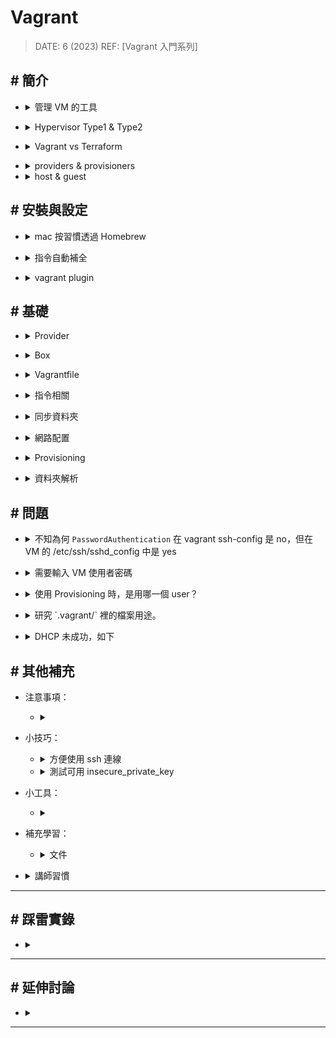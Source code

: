 ##### <!-- 收起 -->

<style> 
.imgBox{
  display: flex; 
  flex-direction: column; 
  margin: 5%; 
  justify-content: center;
  border: 2px solid black;
}
</style>

<!------------  style  ------------>

<!----------- ref start ----------->

[Vagrant入門系列]: https://youtu.be/4nK_S-mU6_o?list=PLfQqWeOCIH4B6YAEXMr6cx4AfnKNBLbZO
[Vagrant Cloud]: https://app.vagrantup.com/boxes/search
[Vagrantfile Doc]: https://developer.hashicorp.com/vagrant/docs/vagrantfile

<!------------ ref end ------------>

# Vagrant

> DATE: 6 (2023)
> REF: [Vagrant 入門系列]

## # 簡介

<!-- 管理 VM 的工具 -->

- <details close>
  <summary>管理 VM 的工具</summary>

  ![](https://i.imgur.com/cynfQpa.png)
  ![](https://i.imgur.com/5HFlrYo.png)

  </details>

<!-- Hypervisor Type1 & Type2 -->

- <details close>
  <summary>Hypervisor Type1 & Type2</summary>

  - 可否不需底層 OS ，直接裝在硬體上的差異

  <br>

  ![](https://i.imgur.com/GpugaSn.png)

  <br>

  ![](https://i.imgur.com/KnwFUf9.jpg)

  </details>

<!-- Vagrant vs Terraform -->

- <details close>
  <summary>Vagrant vs Terraform</summary>

  - Vagrant 用在管理開發環境 (管理本機)
  - Terraform 用在建立 infrastructure (管理雲端)

  </details>

<!-- providers & provisioners -->

- <details close>
  <summary>providers & provisioners</summary>

  - providers：用於創建和管理 VM 的基礎架構，如 Virtualbox
  - provisioners：用於在 VM 創建後對其執行任務，如 Ansible

  </details>

- <details close>
  <summary>host & guest</summary>

  - 在 mac 使用 Virtualbox 創建 VM --> host 為 mac，guest 為 VM

  </details>

## # 安裝與設定

<!-- mac 按習慣透過 Homebrew -->

- <details close>
  <summary>mac 按習慣透過 Homebrew</summary>

  - `brew install --cask vagrant`

  </details>

<!-- 指令自動補全 -->

- <details close>
  <summary>指令自動補全</summary>

  - 我查的時候已經棄用 homebrew，改為由 vagrant 直接管理，所以用下列方式安裝
  - `vagrant autocomplete install --zsh`

  </details>

<!-- vagrant plugin -->

- <details close>
  <summary>vagrant plugin</summary>

  - 可透過 `vagrant plugin list` 查看已安裝項目
  - 一些功能推薦從 vagrant plugin 來安裝。

    - EX. 當想要同步檔案到 VM 時，可能會說可以安裝 Virtualbox Guest Additiions，不建議直接安裝，而是從 vagrant plugin 來安裝 (`vagrant plugin install vagrant-vbguest`)

  </details>

## # 基礎

<!-- Provider -->

- <details close>
  <summary>Provider</summary>

  - 使用 vagrant 管理 Virtualbox 時，可以不用開啟 Virtualbox 的應用程式，可以背景執行，應用程式只是提供 UI 讓你使用

  </details>

<!-- Box -->

- <details close>
  <summary>Box</summary>

  - <details close>
    <summary>Vagrant Cloud 網頁中有提供 Vagrant Box 可使用</summary>

    - [Vagrant Cloud]
    - 使用時養成習慣要指定版本
    - 其上對 box 的描述資訊有點少

    </details>

  <!-- 打包 box (以 Virtualbox 為例，不同 provider 細節不同，指令也不同) -->

  - <details close>
    <summary>打包 box (以 Virtualbox 為例，不同 provider 細節不同，指令也不同)</summary>

    <!-- vagrant package --base [VM name or ID] -->

    - <details close>
      <summary><code>vagrant package --base [VM name or ID]</code></summary>

      - `VBoxManage list vms` 查詢 VM ID

      </details>

    <!-- 注意事項 -->

    - <details close>
      <summary>注意事項</summary>

      <!-- 關閉該 VM -->

      - <details close>
        <summary>關閉該 VM</summary>

        - 因為得確保其處於一個不會變動的靜態狀態
        - 不需手動操作，package 時，會自動關閉

        </details>

      <!-- 需安裝 Virtualbox Guest Additions -->

      - <details close>
        <summary>需安裝 Virtualbox Guest Additions</summary>

        - 共用資料夾功能需能正常運作
        - 可以進行一些最佳化提高效能

        </details>

      <!-- 需要有 insecure_public_key -->

      - <details close>
        <summary>需要有 insecure_public_key</summary>

        - 因為初始化時是以 insecure_private_key 登入，之後再替換成新生成的 private_key

        </details>

      <!-- 清除不需要的檔案、敏感信息 -->

      - <details close>
        <summary>清除不需要的檔案、敏感信息</summary>

        - 暫存文件、日誌文件等
        - SSH 密鑰、密碼等

        </details>

      </details>

    <!-- Box File Format -->

    - <details close>
      <summary>Box File Format</summary>

      - package 後會在該資料夾中產生一個 package.box，為一個壓縮檔 tarball (tar, tar.gz, zip)

      - `vagrant box add --name=ubuntu/ocup ./package.box` 加入本地端，會解壓縮到 `~/.vagrant.d/` 中的 box，包含

        - VM artifacts (required) - 主要的 VM image，包含一個 `.ovf` 跟至少一個 `.vmdk`
        - metadata.json (required) - 標註 provider 資訊
        - info.json - 提供 `vagrant box list -i` 所顯示的內容
        - Vagrantfile - 預設設定

      </details>

    <!-- 發布到 vagrant cloud 需要有 checksum 驗證 -->

    - <details close>
      <summary>發布到 vagrant cloud 需要有 checksum 驗證</summary>

      - 可以簡單驗證檔案是否有損毀或遭到竄改
      - 先生成所選類型的 checksum，再貼到 cloud 上的驗證欄位
        - EX. 用 `sha1sum package.box` 生成 SHA1 值

      </details>

    </details>

  </details>

<!-- Vagrantfile -->

- <details close>
  <summary>Vagrantfile</summary>

  <!-- Vagrantfile 語法為 `Ruby` -->

  - <details close>
    <summary>Vagrantfile 語法為 <code>Ruby</code></summary>

    - `do` 開頭必定會配對 `end` 結尾
    - property 賦值寫法如 `config.vm.box = "box"`
    - method 寫法如 `config.vm.synced_folder ".", "/vagrant", disabled: true"`

    </details>

  <!-- box 的 vagrantfile -->

  - <details close>
    <summary>box 的 vagrantfile</summary>

    - box 的資料夾裡也會有他自己的 vagrantfile，需注意有哪些設定 (`~/.vagrant.d/`)
    - 同一屬性，project 層的 vagrantfile 會蓋掉 box 的

    </details>

  </details>

<!-- 指令相關 -->

- <details close>
  <summary>指令相關</summary>

  <!-- vagrant up -->

  - <details close>
    <summary><code>vagrant up</code></summary>

    - 同時生成 private key ，並將 VM 的 ssh key 設定完成
    - 按照設定完成 網路配置、資料同步、軟體安裝、腳本執行..等

    </details>

  <!-- vagrant destory -->

  - <details close>
    <summary><code>vagrant destory</code></summary>

    - `vagrant destory` 後重新 up，才會真正換一台 VM

    </details>

  </details>

<!-- 同步資料夾 -->

- <details close>
  <summary>同步資料夾</summary>

  <!-- provider 可能有各自的方法 -->

  - <details close>
    <summary>provider 可能有各自的方法</summary>

    - 沒設定則會使用 provider 當前的方法

    - EX. Virtualbox 有 Virtualbox Guest Additiions

      - 需安裝
      - 可以自動隨時同步
      - 設定 `type: "Virtualbox"`

    </details>

  <!-- vagrant 也有提供方法 `type: "rsync"` -->

  - <details close>
    <summary>vagrant 也有提供方法 <code>type: "rsync"</code></summary>

    - 由 `config.vm.synced_folder` 設定

    - 每次 `vagrant up` 跟 `vagrant reload` 都會同步

    - 在 shell 輸入 `vagrant rsync-auto`，啟動監聽自動隨時同步，退出後解除

    </details>

  <!-- 注意 -->

  - <details close>
    <summary>注意</summary>

    <!-- vagrant reload 會有一些舊東西保留著 -->

    - <details close>
      <summary>vagrant reload 會有一些舊東西保留著</summary>

      ```vagrantfile
      # EX.
      # 一開始設定為要同步：
      config.vm.synced_folder ".", "/vagrant", disabled: false

      # 使用 vagrant up 啟動一次，此時 VM 中已經有該檔案
      # 再將設定改成不要同步：
      config.vm.synced_folder ".", "/vagrant", disabled: true

      # 使用 vagrant reload 進行 reload 後
      # 此時在 reload 之前已經同步進 VM 的檔案會繼續存在
      # 因為他只是改成不要去同步而不是刪除原本已存在的檔案
      ```

      </details>

    <!-- 可以分別設定數個同步路徑，但目標資料夾不能重複，否則只會被最後一次覆蓋掉 -->

    - <details close>
      <summary>可以分別設定數個同步路徑，但目標資料夾不能重複，否則只會被最後一次覆蓋掉</summary>

      ```vagrantfile
      # EX.
      # 這樣最後 /vagrant 只會覆蓋成 test/
      # 而不是同時擁有 src/、test/ 兩者的檔案

      config.vm.synced_folder "src/", "/vagrant"
      config.vm.synced_folder "test/", "/vagrant"
      ```

      </details>

    <!-- 預設會將 "." 同步 "/vagrant"，所以若想客製化同步的檔案，可以在最開頭先取消該預設 -->

    - <details close>
      <summary>預設會將 "." 同步 "/vagrant"，所以若想客製化同步的檔案，可以在最開頭先取消該預設</summary>

      ```vagrantfile
      config.vm.synced_folder ".", "/vagrant", disabled: true
      ```

      </details>

    </details>

  </details>

<!-- 網路配置 -->

- <details close>
  <summary>網路配置</summary>

  <!-- 預設網路配置 -->

  - <details close>
    <summary>預設網路配置</summary>

    <!-- 使用 "Virtualbox" -->

    - <details close>
      <summary>使用 "Virtualbox"</summary>

      - 會分配在固定 ip 127.0.0.1 但不同 port (ex. port 22xx)
      - 因為使用 NAT 分配

      </details>

    <!-- 使用 "Hyper-V" -->

    - <details close>
      <summary>使用 "Hyper-V"</summary>

      - 會分配在不同 ip 但都在 port 22 (ex. ip 172.17.xx.xx)
      - 因為其 Network Adapter 是選用 Default Switch 做分配
      - Default Switch 可設定分配哪些範圍的 ip 供其使用
      - 此種方法，在 VM 內部外部都是同一個 ip，並不像 NAT 會進行轉換

      </details>

    - 註：此部分描述預設方式，理論上 provider 應該能選擇使用不同方式來進行 ip 分配轉換

    </details>

  <!-- 基本配置方式 -->

  - <details close>
    <summary>基本配置方式</summary>

    <!-- forwarded_port -->

    - <details close>
      <summary><code>forwarded_port</code></summary>

      - 用來設定轉發 port，例如以 nat 連線時，需用此設定來轉發 port，使本機能夠連進 VM
      - ssh 的轉發一開始就自動設定好，因此能夠連線。但例如要連 ngnix 的 port 80，則須設定轉發到本機的哪個 port

      </details>

    <!-- private_network -->

    - <details close>
      <summary><code>private_network</code></summary>

      <!-- DHCP(Dynamic Host Configuration Protocol) -->

      - <details close>
        <summary>DHCP(Dynamic Host Configuration Protocol)</summary>

        - 在原始碼有明寫預設 ip (教學中講師提到為 `172.28.128.1`)

        </details>

      <!-- Static IP -->

      - <details close>
        <summary>Static IP</summary>

        - 自己設定一個固定的 ip

        </details>

      </details>

    <!-- public_network -->

    - <details close>
      <summary><code>public_network</code></summary>

      - 用以公開讓外網都能連進來

      </details>

    </details>

  <!-- 測試 -->

  - <details close>
    <summary>測試</summary>

    - 安裝 nginx 後，在本機瀏覽器上做連線測試：

      ```vagrantfile
      host.vm.network "forwarded_port", guest: 80, host: 12001
      # --> 可用 localhost:12001

      host.vm.network "private_network", ip: "192.168.50.20"
      # --> 可用 192.168.50.20:80

      host.vm.network "public_network", ip: "192.168.0.10", bridge: "en0: Wi-Fi"
      # --> 可用 192.168.0.10:80
      ```

    </details>

  </details>

<!-- Provisioning -->

- <details close>
  <summary>Provisioning</summary>

  - 啟動時機：(1)第一次 `vagrant up`、(2)`vagrant provision`、(3)`--provision`

  - 基本方式：File、Shell(inline、path)、Ansible

  <!-- 技巧： -->

  - <details close>
    <summary>技巧：</summary>

    - Ansible 可以設置成在最後一個 VM 啟動完後，才一次並行讓所有 VM 一起執行

      ```vagrantfile
      # 用 if 判斷迴圈執行到最後一台 VM 時
      if machine_id == N
        machine.vm.provision :ansible do |ansible|
          # 需要將 limit 設定成 all，讓所有 VM 都執行 ansible 動作
          ansible.limit = "all"
          ansible.playbook = "playbook.yml"
        end
      end
      ```

    </details>

  <!-- 注意： -->

  - <details close>
    <summary>注意：</summary>

    - 若需將 file 放進權限較高的地方，建議先用 File Provisioner 放到低權限位置，再用 Shell Provisioner 移動到位
    - 使用 Shell Provisioner 時，需注意當下的 user

    </details>

  </details>

<!-- 資料夾解析 -->

- <details close>
  <summary>資料夾解析</summary>

  <!-- ./.vagrant/ -->

  - <details close>
    <summary><code>./.vagrant/</code></summary>

    - `.vagrant/machines/` 中手動改掉 folder 名稱，vagrant 會找不到

    </details>

  <!-- ~/.vagrant.d/ -->

  - <details close>
    <summary><code>~/.vagrant.d/</code></summary>

    </details>

  </details>

## # 問題

<!-- 不知為何 `PasswordAuthentication` 在 vagrant ssh-config 是 no，但在 VM 的 /etc/ssh/sshd_config 中是 yes -->

- <details close>
  <summary>不知為何 <code>PasswordAuthentication</code> 在 vagrant ssh-config 是 no，但在 VM 的 /etc/ssh/sshd_config 中是 yes</summary>

  > Ｑ： vagrant ssh-config 中的設定是設定我主機的內容，還是設定 VM 上的內容。結果 GPT 跟 Gemini 似乎答案相反。
  >
  > GPT：
  > vagrant ssh-config 命令生成的配置文件內容主要是針對本地主機（Host）的 SSH 客戶端設定，用於配置如何通過 SSH 連接到 Vagrant 管理的虛擬機（VM）
  >
  > Gemini：
  > Vagrant ssh-config 檔案中的設定會套用到 Vagrant 虛擬機上的 SSH 伺服器。

  </details>

<!-- 需要輸入 VM 使用者密碼 -->

- <details close>
  <summary>需要輸入 VM 使用者密碼</summary>

  - 待釐清原因在一些地方需要輸入 VM 使用者密碼

    - 目前使用 box:"ubuntu/trusty64" 的設定，會遇到以下情形

      - `vagrant ssh` 連線時不用輸入 VM 的使用者密碼，但以 `ssh` 連線則需要輸入密碼
      - 使用 rsync 有些 box 創建的 VM 會有權限問題，每次都要輸入密碼

    - 未知原因講師在 windows Virtualbox 用 `vagrant ssh` 也需要密碼

  </details>

<!-- 使用 Provisioning 時，是用哪一個 user？ -->

- <details close>
  <summary>使用 Provisioning 時，是用哪一個 user？</summary>

  - 例如使用 shell, path 方式，其中在執行那個 shell script 時，會是在哪一個 user？是依照 box 的設定嗎？還是 vagrant up 會統一使用某個 user？

  </details>

<!-- 研究 `.vagrant/` 裡的檔案用途。 -->

- <details close>
  <summary>研究 `.vagrant/` 裡的檔案用途。</summary>

  - 例如 bundler 是在有 plugin 的情況下才出現的。有使用 provisioner 時也會出現 `provisioners`

  </details>

<!-- DHCP 未成功，如下 -->

- <details close>
  <summary>DHCP 未成功，如下</summary>

  - 目前有建立出一個 eth2 是由於設定 DHCP 而創建的，但沒有像 eth3 一樣有一個 inet
  - 不知是沒成功創建 DHCP，還是已經創建了但我不會使用

    ```sh
    4: eth2: <BROADCAST,MULTICAST,UP,LOWER_UP> mtu 1500 qdisc pfifo_fast state UP group default qlen 1000
        link/ether 08:00:27:ba:5c:34 brd ff:ff:ff:ff:ff:ff
        inet6 fe80::a00:27ff:feba:5c34/64 scope link
          valid_lft forever preferred_lft forever
    5: eth3: <BROADCAST,MULTICAST,UP,LOWER_UP> mtu 1500 qdisc pfifo_fast state UP group default qlen 1000
        link/ether 08:00:27:4f:4a:7a brd ff:ff:ff:ff:ff:ff
        inet 192.168.50.21/24 brd 192.168.50.255 scope global eth3
          valid_lft forever preferred_lft forever
        inet6 fe80::a00:27ff:fe4f:4a7a/64 scope link
          valid_lft forever preferred_lft forever
    ```

  </details>

## # 其他補充

- 注意事項：

  - <details close>
    <summary></summary>

    </details>

- 小技巧：

  <!-- 方便使用 ssh 連線 -->

  - <details close>
    <summary>方便使用 ssh 連線</summary>

    - 因為使用 vagrant 必須在對應的 vagrantfile 位置，較為不方便
    - 可以將 `vagrant ssh-config` 資訊，整個複製到 `~/.ssh/config` 方便使用 ssh 來連線

    </details>

  <!-- 測試可用 insecure_private_key -->

  - <details close>
    <summary>測試可用 insecure_private_key</summary>

    - 不安全
    - 測試時為了方便連接，可用 insecure_private_key
    - vagrantfile 設定 `config.ssh.insert_key = false` 可讓其用 insecure_private_key，而不再另外生成 private key
    - insecure_private_key 在 `~/.vagrant.d/`

    </details>

- 小工具：

  - <details close>
    <summary></summary>

    </details>

- 補充學習：

  <!-- 文件 -->

  - <details close>
    <summary>文件</summary>

    - [Vagrantfile Doc]

    </details>

<!-- 講師習慣 -->

- <details close>
  <summary>講師習慣</summary>

  - 稱 "Vagrant Box" 為 "Vagrant 鏡像"
  - 在 windows 中，更偏好使用 Virtualbox，而不是 Hyper-V (因為提供的 box 比較多與 Virtualbox 相容？)

  </details>

---

## # 踩雷實錄

- <details close>
  <summary></summary>

  </details>

---

## # 延伸討論

- <details close>
  <summary></summary>

  </details>

---
